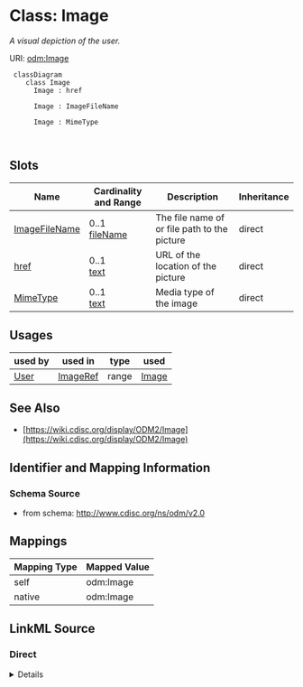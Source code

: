 # Class: Image


_A visual depiction of the user._





URI: [odm:Image](http://www.cdisc.org/ns/odm/v2.0/Image)



```mermaid
 classDiagram
    class Image
      Image : href
        
      Image : ImageFileName
        
      Image : MimeType
        
      
```




<!-- no inheritance hierarchy -->


## Slots

| Name | Cardinality and Range | Description | Inheritance |
| ---  | --- | --- | --- |
| [ImageFileName](ImageFileName.md) | 0..1 <br/> [fileName](fileName.md) | The file name of or file path to the picture | direct |
| [href](href.md) | 0..1 <br/> [text](text.md) | URL of the location of the picture | direct |
| [MimeType](MimeType.md) | 0..1 <br/> [text](text.md) | Media type of the image | direct |





## Usages

| used by | used in | type | used |
| ---  | --- | --- | --- |
| [User](User.md) | [ImageRef](ImageRef.md) | range | [Image](Image.md) |






## See Also

* [https://wiki.cdisc.org/display/ODM2/Image](https://wiki.cdisc.org/display/ODM2/Image)

## Identifier and Mapping Information







### Schema Source


* from schema: http://www.cdisc.org/ns/odm/v2.0





## Mappings

| Mapping Type | Mapped Value |
| ---  | ---  |
| self | odm:Image |
| native | odm:Image |





## LinkML Source

<!-- TODO: investigate https://stackoverflow.com/questions/37606292/how-to-create-tabbed-code-blocks-in-mkdocs-or-sphinx -->

### Direct

<details>
```yaml
name: Image
description: A visual depiction of the user.
from_schema: http://www.cdisc.org/ns/odm/v2.0
see_also:
- https://wiki.cdisc.org/display/ODM2/Image
slots:
- ImageFileName
- href
- MimeType
slot_usage:
  ImageFileName:
    name: ImageFileName
    description: The file name of or file path to the picture
    comments:
    - 'Conditional

      range: fileName

      Either IamgeFileName or href must be present.'
    domain_of:
    - Image
    range: fileName
  href:
    name: href
    description: URL of the location of the picture
    comments:
    - 'Conditional

      range: text

      Either ImageFileName or href must be present.'
    domain_of:
    - Leaf
    - Include
    - ExternalCodeLib
    - Image
    - Coding
    range: text
  MimeType:
    name: MimeType
    description: Media type of the image
    comments:
    - 'Optional

      range: text

      Use of MimeType from the IANA list: http://www.iana.org/assignments/media-types/media-types.xhtml
      is recommended.'
    domain_of:
    - Image
    range: text
class_uri: odm:Image

```
</details>

### Induced

<details>
```yaml
name: Image
description: A visual depiction of the user.
from_schema: http://www.cdisc.org/ns/odm/v2.0
see_also:
- https://wiki.cdisc.org/display/ODM2/Image
slot_usage:
  ImageFileName:
    name: ImageFileName
    description: The file name of or file path to the picture
    comments:
    - 'Conditional

      range: fileName

      Either IamgeFileName or href must be present.'
    domain_of:
    - Image
    range: fileName
  href:
    name: href
    description: URL of the location of the picture
    comments:
    - 'Conditional

      range: text

      Either ImageFileName or href must be present.'
    domain_of:
    - Leaf
    - Include
    - ExternalCodeLib
    - Image
    - Coding
    range: text
  MimeType:
    name: MimeType
    description: Media type of the image
    comments:
    - 'Optional

      range: text

      Use of MimeType from the IANA list: http://www.iana.org/assignments/media-types/media-types.xhtml
      is recommended.'
    domain_of:
    - Image
    range: text
attributes:
  ImageFileName:
    name: ImageFileName
    description: The file name of or file path to the picture
    comments:
    - 'Conditional

      range: fileName

      Either IamgeFileName or href must be present.'
    from_schema: http://www.cdisc.org/ns/odm/v2.0
    rank: 1000
    alias: ImageFileName
    owner: Image
    domain_of:
    - Image
    range: fileName
  href:
    name: href
    description: URL of the location of the picture
    comments:
    - 'Conditional

      range: text

      Either ImageFileName or href must be present.'
    from_schema: http://www.cdisc.org/ns/odm/v2.0
    rank: 1000
    alias: href
    owner: Image
    domain_of:
    - Leaf
    - Include
    - ExternalCodeLib
    - Image
    - Coding
    range: text
  MimeType:
    name: MimeType
    description: Media type of the image
    comments:
    - 'Optional

      range: text

      Use of MimeType from the IANA list: http://www.iana.org/assignments/media-types/media-types.xhtml
      is recommended.'
    from_schema: http://www.cdisc.org/ns/odm/v2.0
    rank: 1000
    alias: MimeType
    owner: Image
    domain_of:
    - Image
    range: text
class_uri: odm:Image

```
</details>